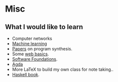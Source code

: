 # Misc

## What I would like to learn

- Computer networks
- [Machine learning](https://speech.ee.ntu.edu.tw/~hylee/ml/2021-spring.html)
- [Papers](https://web.eecs.umich.edu/~xwangsd/courses/f20/index.html) on program synthesis.
- Some [web basics](https://developer.mozilla.org/en-US/docs/Learn/Getting_started_with_the_web).
- [Software Foundations](https://softwarefoundations.cis.upenn.edu/).
- [Agda](https://agda.readthedocs.io/en/v2.6.1.1/)
- More LaTeX to build my own class for note taking..
- [Haskell book](https://haskellbook.com/).
